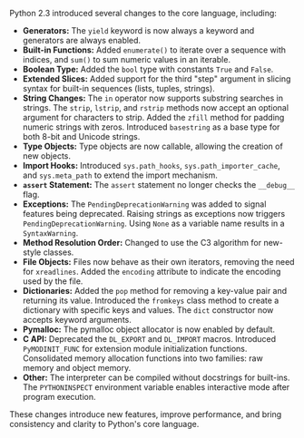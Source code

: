 Python 2.3 introduced several changes to the core language, including:

* **Generators:** The `yield` keyword is now always a keyword and generators are always enabled.
* **Built-in Functions:** Added `enumerate()` to iterate over a sequence with indices, and `sum()` to sum numeric values in an iterable.
* **Boolean Type:** Added the `bool` type with constants `True` and `False`.
* **Extended Slices:** Added support for the third "step" argument in slicing syntax for built-in sequences (lists, tuples, strings).
* **String Changes:** The `in` operator now supports substring searches in strings. The `strip`, `lstrip`, and `rstrip` methods now accept an optional argument for characters to strip. Added the `zfill` method for padding numeric strings with zeros. Introduced `basestring` as a base type for both 8-bit and Unicode strings.
* **Type Objects:** Type objects are now callable, allowing the creation of new objects.
* **Import Hooks:** Introduced `sys.path_hooks`, `sys.path_importer_cache`, and `sys.meta_path` to extend the import mechanism.
* **`assert` Statement:** The `assert` statement no longer checks the `__debug__` flag.
* **Exceptions:** The `PendingDeprecationWarning` was added to signal features being deprecated. Raising strings as exceptions now triggers `PendingDeprecationWarning`. Using `None` as a variable name results in a `SyntaxWarning`.
* **Method Resolution Order:** Changed to use the C3 algorithm for new-style classes.
* **File Objects:** Files now behave as their own iterators, removing the need for `xreadlines`. Added the `encoding` attribute to indicate the encoding used by the file.
* **Dictionaries:** Added the `pop` method for removing a key-value pair and returning its value. Introduced the `fromkeys` class method to create a dictionary with specific keys and values. The `dict` constructor now accepts keyword arguments.
* **Pymalloc:** The pymalloc object allocator is now enabled by default.
* **C API:** Deprecated the `DL_EXPORT` and `DL_IMPORT` macros. Introduced `PyMODINIT_FUNC` for extension module initialization functions. Consolidated memory allocation functions into two families: raw memory and object memory. 
* **Other:** The interpreter can be compiled without docstrings for built-ins. The `PYTHONINSPECT` environment variable enables interactive mode after program execution. 

These changes introduce new features, improve performance, and bring consistency and clarity to Python's core language. 


